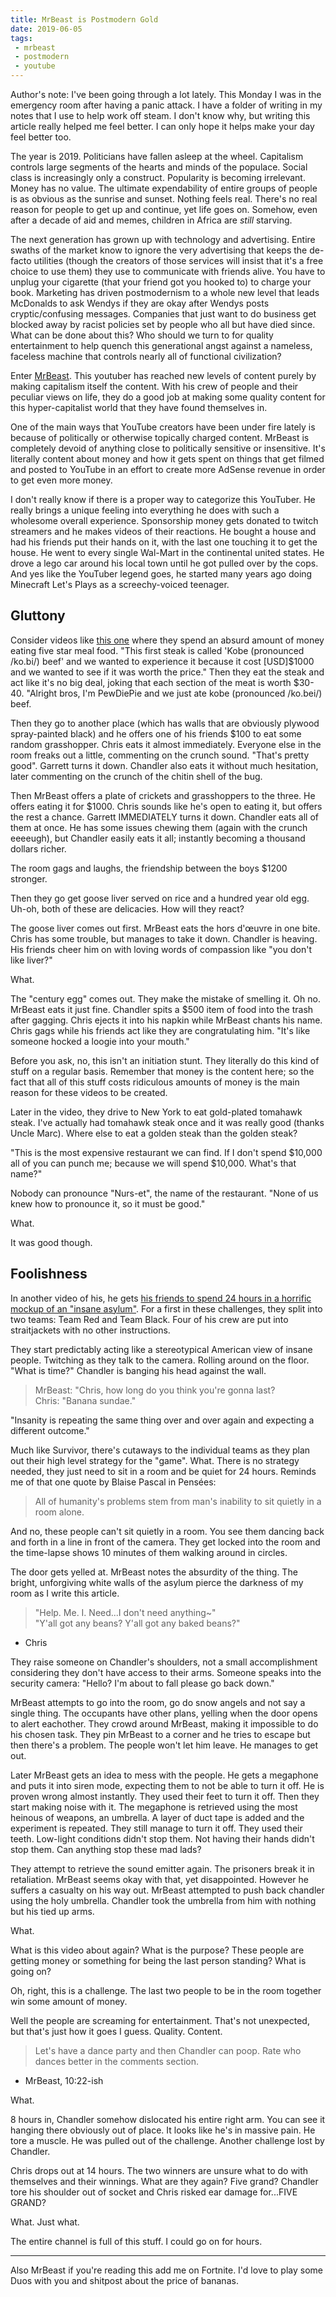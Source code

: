 ```yaml
---
title: MrBeast is Postmodern Gold
date: 2019-06-05
tags:
 - mrbeast
 - postmodern
 - youtube
---
```


Author's note: I've been going through a lot lately. This Monday I was in the emergency room after having a panic attack. I have a folder of writing in my notes that I use to help work off steam. I don't know why, but writing this article really helped me feel better. I can only hope it helps make your day feel better too. 

The year is 2019. Politicians have fallen asleep at the wheel. Capitalism controls large segments of the hearts and minds of the populace. Social class is increasingly only a construct. Popularity is becoming irrelevant. Money has no value. The ultimate expendability of entire groups of people is as obvious as the sunrise and sunset. Nothing feels real. There's no real reason for people to get up and continue, yet life goes on. Somehow, even after a decade of aid and memes, children in Africa are _still_ starving.

The next generation has grown up with technology and advertising. Entire swaths of the market know to ignore the very advertising that keeps the de-facto utilities (though the creators of those services will insist that it's a free choice to use them) they use to communicate with friends alive. You have to unplug your cigarette (that your friend got you hooked to) to charge your book. Marketing has driven postmodernism to a whole new level that leads McDonalds to ask Wendys if they are okay after Wendys posts cryptic/confusing messages. Companies that just want to do business get blocked away by racist policies set by people who all but have died since. What can be done about this? Who should we turn to for quality entertainment to help quench this generational angst against a nameless, faceless machine that controls nearly all of functional civilization?

Enter [MrBeast](https://www.youtube.com/channel/UCX6OQ3DkcsbYNE6H8uQQuVA). This youtuber has reached new levels of content purely by making capitalism itself the content. With his crew of people and their peculiar views on life, they do a good job at making some quality content for this hyper-capitalist world that they have found themselves in.

One of the main ways that YouTube creators have been under fire lately is because of politically or otherwise topically charged content. MrBeast is completely devoid of anything close to politically sensitive or insensitive. It's literally content about money and how it gets spent on things that get filmed and posted to YouTube in an effort to create more AdSense revenue in order to get even more money. 

I don't really know if there is a proper way to categorize this YouTuber. He really brings a unique feeling into everything he does with such a wholesome overall experience. Sponsorship money gets donated to twitch streamers and he makes videos of their reactions. He bought a house and had his friends put their hands on it, with the last one touching it to get the house. He went to every single Wal-Mart in the continental united states. He drove a lego car around his local town until he got pulled over by the cops. And yes like the YouTuber legend goes, he started many years ago doing Minecraft Let's Plays as a screechy-voiced teenager.

## Gluttony

Consider videos like [this one](https://youtu.be/7zi0bi-RDj4) where they spend an absurd amount of money eating five star meal food. "This first steak is called 'Kobe (pronounced /ko.bi/) beef' and we wanted to experience it because it cost [USD]$1000 and we wanted to see if it was worth the price." Then they eat the steak and act like it's no big deal, joking that each section of the meat is worth $30-40. "Alright bros, I'm PewDiePie and we just ate kobe (pronounced /ko.bei/) beef. 

Then they go to another place (which has walls that are obviously plywood spray-painted black) and he offers one of his friends $100 to eat some random grasshopper. Chris eats it almost immediately. Everyone else in the room freaks out a little, commenting on the crunch sound. "That's pretty good". Garrett turns it down. Chandler also eats it without much hesitation, later commenting on the crunch of the chitin shell of the bug.

Then MrBeast offers a plate of crickets and grasshoppers to the three. He offers eating it for $1000. Chris sounds like he's open to eating it, but offers the rest a chance. Garrett IMMEDIATELY turns it down. Chandler eats all of them at once. He has some issues chewing them (again with the crunch eeeeugh), but Chandler easily eats it all; instantly becoming a thousand dollars richer.

The room gags and laughs, the friendship between the boys $1200 stronger.

Then they go get goose liver served on rice and a hundred year old egg. Uh-oh, both of these are delicacies. How will they react?

The goose liver comes out first. MrBeast eats the hors d'œuvre in one bite. Chris has some trouble, but manages to take it down. Chandler is heaving.  His friends cheer him on with loving words of compassion like "you don't like liver?"

What.

The "century egg" comes out. They make the mistake of smelling it. Oh no. MrBeast eats it just fine. Chandler spits a $500 item of food into the trash after gagging. Chris ejects it into his napkin while MrBeast chants his name. Chris gags while his friends act like they are congratulating him. "It's like someone hocked a loogie into your mouth."

Before you ask, no, this isn't an initiation stunt. They literally do this kind of stuff on a regular basis. Remember that money is the content here; so the fact that all of this stuff costs ridiculous amounts of money is the main reason for these videos to be created.

Later in the video, they drive to New York to eat gold-plated tomahawk steak. I've actually had tomahawk steak once and it was really good (thanks Uncle Marc). Where else to eat a golden steak than the golden steak?

"This is the most expensive restaurant we can find. If I don't spend $10,000 all of you can punch me; because we will spend $10,000. What's that name?"

Nobody can pronounce "Nurs-et", the name of the restaurant. "None of us knew how to pronounce it, so it must be good."

What.

It was good though.

## Foolishness

In another video of his, he gets [his friends to spend 24 hours in a horrific mockup of an "insane asylum"](https://youtu.be/nuM0Z4a7kMs). For a first in these challenges, they split into two teams: Team Red and Team Black. Four of his crew are put into straitjackets with no other instructions. 

They start predictably acting like a stereotypical American view of insane people. Twitching as they talk to the camera. Rolling around on the floor. "What is time?" Chandler is banging his head against the wall. 

> MrBeast: "Chris, how long do you think you're gonna last?  
> Chris: "Banana sundae."

"Insanity is repeating the same thing over and over again and expecting a different outcome."

Much like Survivor, there's cutaways to the individual teams as they plan out their high level strategy for the "game". What. There is no strategy needed, they just need to sit in a room and be quiet for 24 hours. Reminds me of that one quote by Blaise Pascal in Pensées:

> All of humanity's problems stem from man's inability to sit quietly in a room alone.

And no, these people can't sit quietly in a room. You see them dancing back and forth in a line in front of the camera. They get locked into the room and the time-lapse shows 10 minutes of them walking around in circles. 

The door gets yelled at. MrBeast notes the absurdity of the thing. The bright, unforgiving white walls of the asylum pierce the darkness of my room as I write this article. 

> "Help. Me. I. Need...I don't need anything~"  
> "Y'all got any beans? Y'all got any baked beans?"

- Chris

They raise someone on Chandler's shoulders, not a small accomplishment considering they don't have access to their arms. Someone speaks into the security camera: "Hello? I'm about to fall please go back down."

MrBeast attempts to go into the room, go do snow angels and not say a single thing. The occupants have other plans, yelling when the door opens to alert eachother. They crowd around MrBeast, making it impossible to do his chosen task. They pin MrBeast to a corner and he tries to escape but then there's a problem. The people won't let him leave. He manages to get out.

Later MrBeast gets an idea to mess with the people. He gets a megaphone and puts it into siren mode, expecting them to not be able to turn it off. He is proven wrong almost instantly. They used their feet to turn it off. Then they start making noise with it. The megaphone is retrieved using the most heinous of weapons, an umbrella. A layer of duct tape is added and the experiment is repeated. They still manage to turn it off. They used their teeth. Low-light conditions didn't stop them. Not having their hands didn't stop them. Can anything stop these mad lads?

They attempt to retrieve the sound emitter again. The prisoners break it in retaliation. MrBeast seems okay with that, yet disappointed. However he suffers a casualty on his way out. MrBeast attempted to push back chandler using the holy umbrella. Chandler took the umbrella from him with nothing but his tied up arms.

What.

What is this video about again? What is the purpose? These people are getting money or something for being the last person standing? What is going on?

Oh, right, this is a challenge. The last two people to be in the room together win some amount of money.

Well the people are screaming for entertainment. That's not unexpected, but that's just how it goes I guess. Quality. Content.

> Let's have a dance party and then Chandler can poop. Rate who dances better in the comments section.

- MrBeast, 10:22-ish

What.

8 hours in, Chandler somehow dislocated his entire right arm. You can see it hanging there obviously out of place. It looks like he's in massive pain. He tore a muscle. He was pulled out of the challenge. Another challenge lost by Chandler.

Chris drops out at 14 hours. The two winners are unsure what to do with themselves and their winnings. What are they again? Five grand? Chandler tore his shoulder out of socket and Chris risked ear damage for...FIVE GRAND?

What. Just what.

The entire channel is full of this stuff. I could go on for hours.

---

Also MrBeast if you're reading this add me on Fortnite. I'd love to play some Duos with you and shitpost about the price of bananas.
